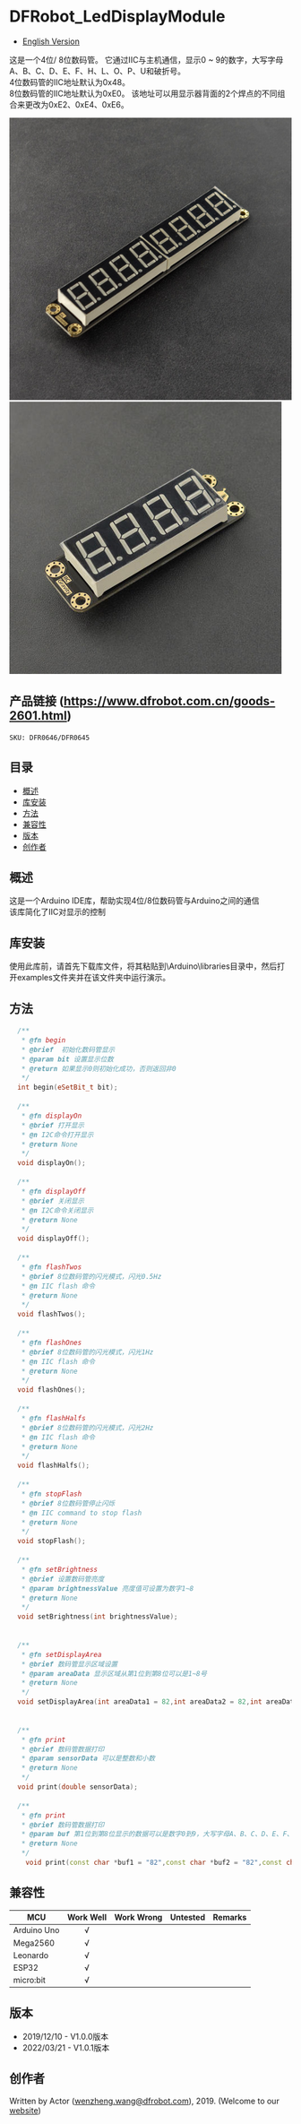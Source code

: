# DFRobot_LedDisplayModule

* [English Version](./README.md)
  
这是一个4位/ 8位数码管。 它通过IIC与主机通信，显示0 ~ 9的数字，大写字母A、B、C、D、E、F、H、L、O、P、U和破折号。   <br>
4位数码管的IIC地址默认为0x48。 <br>
8位数码管的IIC地址默认为0xE0。 该地址可以用显示器背面的2个焊点的不同组合来更改为0xE2、0xE4、0xE6。 <br>

![Product Image](./resources/images/DFR0646.png)
![Product Image](./resources/images/DFR0645.png)

## 产品链接 (https://www.dfrobot.com.cn/goods-2601.html)

    SKU: DFR0646/DFR0645

## 目录
  - [概述](#概述)
  - [库安装](#库安装)
  - [方法](#方法)
  - [兼容性](#兼容性)
  - [版本](#版本)
  - [创作者](#创作者)

## 概述
这是一个Arduino IDE库，帮助实现4位/8位数码管与Arduino之间的通信  
该库简化了IIC对显示的控制  <br>

## 库安装

使用此库前，请首先下载库文件，将其粘贴到\Arduino\libraries目录中，然后打开examples文件夹并在该文件夹中运行演示。
## 方法

```C++
  /**
   * @fn begin
   * @brief  初始化数码管显示
   * @param bit 设置显示位数
   * @return 如果显示0则初始化成功，否则返回非0
   */
  int begin(eSetBit_t bit);
  
  /**
   * @fn displayOn
   * @brief 打开显示
   * @n I2C命令打开显示
   * @return None
   */
  void displayOn();
  
  /**
   * @fn displayOff
   * @brief 关闭显示 
   * @n I2C命令关闭显示
   * @return None
   */  
  void displayOff();

  /**
   * @fn flashTwos
   * @brief 8位数码管的闪光模式，闪光0.5Hz  
   * @n IIC flash 命令
   * @return None
   */
  void flashTwos();
  
  /**
   * @fn flashOnes
   * @brief 8位数码管的闪光模式，闪光1Hz 
   * @n IIC flash 命令
   * @return None
   */
  void flashOnes();
  
  /**
   * @fn flashHalfs
   * @brief 8位数码管的闪光模式，闪光2Hz  
   * @n IIC flash 命令
   * @return None
   */
  void flashHalfs();
  
  /**
   * @fn stopFlash
   * @brief 8位数码管停止闪烁 
   * @n IIC command to stop flash
   * @return None
   */
  void stopFlash();

  /**
   * @fn setBrightness
   * @brief 设置数码管亮度
   * @param brightnessValue 亮度值可设置为数字1~8  
   * @return None
   */
  void setBrightness(int brightnessValue); 
  

  /**
   * @fn setDisplayArea
   * @brief 数码管显示区域设置
   * @param areaData 显示区域从第1位到第8位可以是1~8号  
   * @return None
   */
  void setDisplayArea(int areaData1 = 82,int areaData2 = 82,int areaData3 = 82,int areaData4 = 82,int areaData5 = 82,int areaData6 = 82,int areaData7 = 82,int areaData8 = 82);


  /**
   * @fn print
   * @brief 数码管数据打印
   * @param sensorData 可以是整数和小数
   * @return None
   */
  void print(double sensorData);
  
  /**
   * @fn print
   * @brief 数码管数据打印
   * @param buf 第1位到第8位显示的数据可以是数字0到9，大写字母A、B、C、D、E、F、H、L、O、P、U和破折号，也可以是小数点，如“0”,“9”,“a”,“-”。
   * @return None
   */
    void print(const char *buf1 = "82",const char *buf2 = "82",const char *buf3 = "82",const char *buf4 = "82",const char *buf5 = "82",const char *buf6 = "82",const char *buf7 = "82",const char *buf8 = "82");
```

## 兼容性

MCU                | Work Well    | Work Wrong   | Untested    | Remarks
------------------ | :----------: | :----------: | :---------: | -----
Arduino Uno        |      √       |              |             | 
Mega2560           |      √       |              |             | 
Leonardo           |      √       |              |             | 
ESP32              |      √       |              |             | 
micro:bit          |      √       |              |             | 

## 版本

- 2019/12/10 - V1.0.0版本
- 2022/03/21 - V1.0.1版本

## 创作者

Written by Actor (wenzheng.wang@dfrobot.com), 2019. (Welcome to our [website](https://www.dfrobot.com/))





